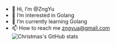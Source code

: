 - 👋 Hi, I’m @ZngYu                   
- 👀 I’m interested in Golang
- 🌱 I’m currently learning Golang       
- 📫 How to reach me zngyua@gmail.com   
    ![Christmas's GitHub stats](https://github-readme-stats.vercel.app/api?username=zngyu&show_icons=true&theme=tokyonight)

<!---
ZngYu/ZngYu is a ✨ special ✨ repository because its `README.md` (this file) appears on your GitHub profile.
You can click the Preview link to take a look at your changes.
--->
